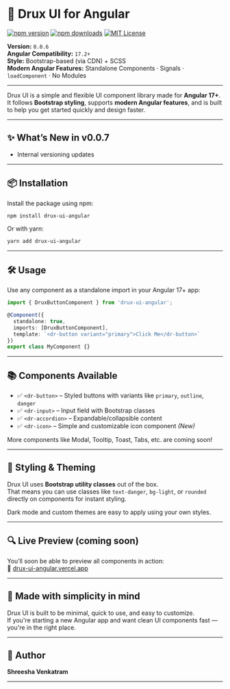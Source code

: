 # 🎨 Drux UI for Angular

[![npm version](https://img.shields.io/npm/v/drux-ui-angular.svg)](https://www.npmjs.com/package/drux-ui-angular)
[![npm downloads](https://img.shields.io/npm/dm/drux-ui-angular.svg)](https://www.npmjs.com/package/drux-ui-angular)
[![MIT License](https://img.shields.io/badge/license-MIT-blue.svg)](LICENSE)

**Version:** `0.0.6`  
**Angular Compatibility:** `17.2+`  
**Style:** Bootstrap-based (via CDN) + SCSS  
**Modern Angular Features:** Standalone Components · Signals · `loadComponent` · No Modules

---

Drux UI is a simple and flexible UI component library made for **Angular 17+**.  
It follows **Bootstrap styling**, supports **modern Angular features**, and is built to help you get started quickly and design faster.

---

## ✨ What’s New in v0.0.7

- Internal versioning updates

---

## 📦 Installation

Install the package using npm:

```bash
npm install drux-ui-angular
```

Or with yarn:

```bash
yarn add drux-ui-angular
```

---

## 🛠 Usage

Use any component as a standalone import in your Angular 17+ app:

```ts
import { DruxButtonComponent } from 'drux-ui-angular';

@Component({
  standalone: true,
  imports: [DruxButtonComponent],
  template: `<dr-button variant="primary">Click Me</dr-button>`
})
export class MyComponent {}
```

---

## 📚 Components Available

- ✅ `<dr-button>` – Styled buttons with variants like `primary`, `outline`, `danger`
- ✅ `<dr-input>` – Input field with Bootstrap classes
- ✅ `<dr-accordion>` – Expandable/collapsible content
- ✅ `<dr-icon>` – Simple and customizable icon component *(New)*

More components like Modal, Tooltip, Toast, Tabs, etc. are coming soon!

---

## 🎨 Styling & Theming

Drux UI uses **Bootstrap utility classes** out of the box.  
That means you can use classes like `text-danger`, `bg-light`, or `rounded` directly on components for instant styling.

Dark mode and custom themes are easy to apply using your own styles.

---

## 🔍 Live Preview (coming soon)

You’ll soon be able to preview all components in action:  
📎 [drux-ui-angular.vercel.app](https://drux-ui-angular.vercel.app)

---

## 🙌 Made with simplicity in mind

Drux UI is built to be minimal, quick to use, and easy to customize.  
If you're starting a new Angular app and want clean UI components fast — you're in the right place.

---

## 👤 Author

**Shreesha Venkatram**  

---

